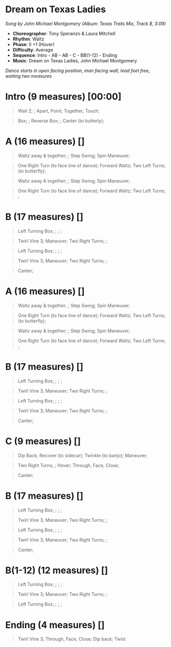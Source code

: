# Dream on Texas Ladies
*Song by John Michael Montgomery (Album: Texas Trails Mix, Track 8, 3:09)*
 
* **Choreographer**: Tony Speranzo & Laura Mitchell
* **Rhythm**: Waltz
* **Phase**: II +1 (Hover)
* **Difficulty**: Average
* **Sequence**: Intro - AB - AB - C - BB(1-12) - Ending
* **Music**: Dream on Texas Ladies, John Michael Montgomery
 
*Dance starts in open facing position, man facing wall, lead feet free, waiting two measures*
 
# Intro (9 measures) [00:00]

> Wait 2; ; Apart, Point; Together, Touch;

> Box; ; Reverse Box; ; Canter (to butterly);

# A (16 measures) []

> Waltz away & together; ; Step Swing; Spin Maneuver;

> One Right Turn (to face line of dance); Forward Waltz; Two Left Turns; (to butterfly);

> Waltz away & together; ; Step Swing; Spin Maneuver;

> One Right Turn (to face line of dance); Forward Waltz; Two Left Turns; ;

# B (17 measures) []

> Left Turning Box; ; ; ;

> Twirl Vine 3; Maneuver; Two Right Turns; ; 

> Left Turning Box; ; ; ;

> Twirl Vine 3; Maneuver; Two Right Turns; ; 

> Canter;

# A (16 measures) []

> Waltz away & together; ; Step Swing; Spin Maneuver;

> One Right Turn (to face line of dance); Forward Waltz; Two Left Turns; (to butterfly);

> Waltz away & together; ; Step Swing; Spin Maneuver;

> One Right Turn (to face line of dance); Forward Waltz; Two Left Turns; ;

# B (17 measures) []

> Left Turning Box; ; ; ;

> Twirl Vine 3; Maneuver; Two Right Turns; ; 

> Left Turning Box; ; ; ;

> Twirl Vine 3; Maneuver; Two Right Turns; ; 

> Canter;

# C (9 measures) []

> Dip Back; Recover (to sidecar); Twinkle (to banjo); Maneuver;

> Two Right Turns; ; Hover; Through, Face, Close;

> Canter;

# B (17 measures) []

> Left Turning Box; ; ; ;

> Twirl Vine 3; Maneuver; Two Right Turns; ; 

> Left Turning Box; ; ; ;

> Twirl Vine 3; Maneuver; Two Right Turns; ; 

> Canter;

# B(1-12) (12 measures) []

> Left Turning Box; ; ; ;

> Twirl Vine 3; Maneuver; Two Right Turns; ; 

> Left Turning Box; ; ; ;

# Ending (4 measures) []

> Twirl Vine 3; Through, Face, Close; Dip back; Twist